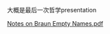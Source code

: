 大概是最后一次哲学presentation

[Notes on Braun Empty Names.pdf](https://github.com/Msarde/Philosophy/files/11047617/Notes.on.Braun.Empty.Names.pdf)
